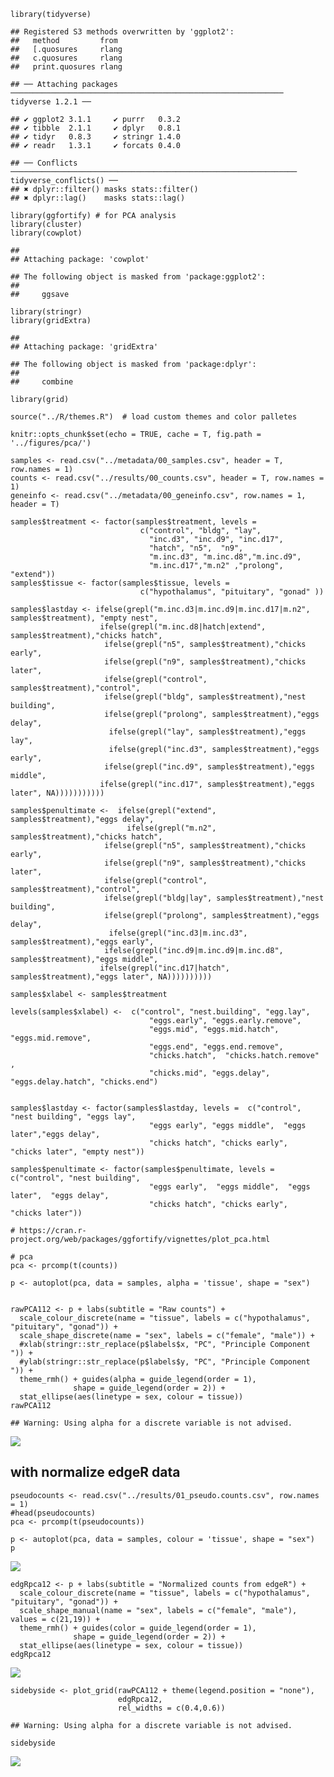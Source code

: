     library(tidyverse)

    ## Registered S3 methods overwritten by 'ggplot2':
    ##   method         from 
    ##   [.quosures     rlang
    ##   c.quosures     rlang
    ##   print.quosures rlang

    ## ── Attaching packages ───────────────────────────────────────────────────────────── tidyverse 1.2.1 ──

    ## ✔ ggplot2 3.1.1     ✔ purrr   0.3.2
    ## ✔ tibble  2.1.1     ✔ dplyr   0.8.1
    ## ✔ tidyr   0.8.3     ✔ stringr 1.4.0
    ## ✔ readr   1.3.1     ✔ forcats 0.4.0

    ## ── Conflicts ──────────────────────────────────────────────────────────────── tidyverse_conflicts() ──
    ## ✖ dplyr::filter() masks stats::filter()
    ## ✖ dplyr::lag()    masks stats::lag()

    library(ggfortify) # for PCA analysis
    library(cluster)
    library(cowplot)

    ## 
    ## Attaching package: 'cowplot'

    ## The following object is masked from 'package:ggplot2':
    ## 
    ##     ggsave

    library(stringr)
    library(gridExtra)

    ## 
    ## Attaching package: 'gridExtra'

    ## The following object is masked from 'package:dplyr':
    ## 
    ##     combine

    library(grid)

    source("../R/themes.R")  # load custom themes and color palletes

    knitr::opts_chunk$set(echo = TRUE, cache = T, fig.path = '../figures/pca/')

    samples <- read.csv("../metadata/00_samples.csv", header = T, row.names = 1)
    counts <- read.csv("../results/00_counts.csv", header = T, row.names = 1)
    geneinfo <- read.csv("../metadata/00_geneinfo.csv", row.names = 1, header = T)

    samples$treatment <- factor(samples$treatment, levels = 
                                 c("control", "bldg", "lay",
                                   "inc.d3", "inc.d9", "inc.d17", 
                                   "hatch", "n5",  "n9",
                                   "m.inc.d3", "m.inc.d8","m.inc.d9",
                                   "m.inc.d17","m.n2" ,"prolong", "extend"))
    samples$tissue <- factor(samples$tissue, levels = 
                                 c("hypothalamus", "pituitary", "gonad" ))

    samples$lastday <- ifelse(grepl("m.inc.d3|m.inc.d9|m.inc.d17|m.n2", samples$treatment), "empty nest", 
                        ifelse(grepl("m.inc.d8|hatch|extend", samples$treatment),"chicks hatch",      
                         ifelse(grepl("n5", samples$treatment),"chicks early",
                         ifelse(grepl("n9", samples$treatment),"chicks later",
                         ifelse(grepl("control", samples$treatment),"control",
                         ifelse(grepl("bldg", samples$treatment),"nest building",
                         ifelse(grepl("prolong", samples$treatment),"eggs delay",
                          ifelse(grepl("lay", samples$treatment),"eggs lay",
                          ifelse(grepl("inc.d3", samples$treatment),"eggs early",
                         ifelse(grepl("inc.d9", samples$treatment),"eggs middle",
                        ifelse(grepl("inc.d17", samples$treatment),"eggs later", NA)))))))))))

    samples$penultimate <-  ifelse(grepl("extend", samples$treatment),"eggs delay",  
                              ifelse(grepl("m.n2", samples$treatment),"chicks hatch",
                         ifelse(grepl("n5", samples$treatment),"chicks early",
                         ifelse(grepl("n9", samples$treatment),"chicks later",
                         ifelse(grepl("control", samples$treatment),"control",
                         ifelse(grepl("bldg|lay", samples$treatment),"nest building",
                         ifelse(grepl("prolong", samples$treatment),"eggs delay",
                          ifelse(grepl("inc.d3|m.inc.d3", samples$treatment),"eggs early",
                         ifelse(grepl("inc.d9|m.inc.d9|m.inc.d8", samples$treatment),"eggs middle",
                        ifelse(grepl("inc.d17|hatch", samples$treatment),"eggs later", NA))))))))))

    samples$xlabel <- samples$treatment

    levels(samples$xlabel) <-  c("control", "nest.building", "egg.lay",
                                   "eggs.early", "eggs.early.remove", 
                                   "eggs.mid", "eggs.mid.hatch", "eggs.mid.remove",
                                   "eggs.end", "eggs.end.remove",
                                   "chicks.hatch",  "chicks.hatch.remove"  ,
                                   "chicks.mid", "eggs.delay", "eggs.delay.hatch", "chicks.end")


    samples$lastday <- factor(samples$lastday, levels =  c("control", "nest building", "eggs lay",
                                   "eggs early", "eggs middle",  "eggs later","eggs delay",
                                   "chicks hatch", "chicks early",  "chicks later", "empty nest"))

    samples$penultimate <- factor(samples$penultimate, levels =  c("control", "nest building",
                                   "eggs early",  "eggs middle",  "eggs later",  "eggs delay",
                                   "chicks hatch", "chicks early",  "chicks later"))

    # https://cran.r-project.org/web/packages/ggfortify/vignettes/plot_pca.html

    # pca
    pca <- prcomp(t(counts))

    p <- autoplot(pca, data = samples, alpha = 'tissue', shape = "sex")


    rawPCA112 <- p + labs(subtitle = "Raw counts") +
      scale_colour_discrete(name = "tissue", labels = c("hypothalamus", "pituitary", "gonad")) +
      scale_shape_discrete(name = "sex", labels = c("female", "male")) +
      #xlab(stringr::str_replace(p$labels$x, "PC", "Principle Component ")) +
      #ylab(stringr::str_replace(p$labels$y, "PC", "Principle Component ")) +
      theme_rmh() + guides(alpha = guide_legend(order = 1), 
                  shape = guide_legend(order = 2)) +
      stat_ellipse(aes(linetype = sex, colour = tissue)) 
    rawPCA112

    ## Warning: Using alpha for a discrete variable is not advised.

![](../figures/pca/raw-1.png)

with normalize edgeR data
-------------------------

    pseudocounts <- read.csv("../results/01_pseudo.counts.csv", row.names = 1)
    #head(pseudocounts)
    pca <- prcomp(t(pseudocounts))

    p <- autoplot(pca, data = samples, colour = 'tissue', shape = "sex")
    p

![](../figures/pca/normalized-1.png)

    edgRpca12 <- p + labs(subtitle = "Normalized counts from edgeR") +
      scale_colour_discrete(name = "tissue", labels = c("hypothalamus", "pituitary", "gonad")) +
      scale_shape_manual(name = "sex", labels = c("female", "male"), values = c(21,19)) +
      theme_rmh() + guides(color = guide_legend(order = 1), 
                  shape = guide_legend(order = 2)) +
      stat_ellipse(aes(linetype = sex, colour = tissue))
    edgRpca12

![](../figures/pca/normalized-2.png)

    sidebyside <- plot_grid(rawPCA112 + theme(legend.position = "none"),
                            edgRpca12,
                            rel_widths = c(0.4,0.6))

    ## Warning: Using alpha for a discrete variable is not advised.

    sidebyside

![](../figures/pca/sidebyside-1.png)
